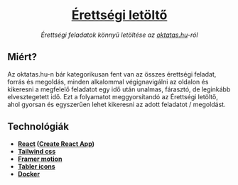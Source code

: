 <h1 align="center"><a href="https://erettsegi.wanter.dev">Érettségi letöltő</a></h1>
<p align="center"><i>Érettségi feladatok könnyű letöltése az <a href="https://oktatas.hu">oktatas.hu</a>-ról</i></p>

## Miért?
Az oktatas.hu-n bár kategorikusan fent van az összes érettségi feladat, forrás és megoldás, minden alkalommal végignavigálni az oldalon és kikeresni a megfelelő feladatot egy idő után unalmas, fárasztó, de leginkább elvesztegetett idő. Ezt a folyamatot meggyorsítandó az Érettségi letöltő, ahol gyorsan és egyszerűen lehet kikeresni az adott feladatot / megoldást.

## Technológiák
* **[React](https://reactjs.org) ([Create React App](https://create-react-app.dev))**
* **[Tailwind css](https://tailwindcss.com/)**
* **[Framer motion](https://www.framer.com/motion/)**
* **[Tabler icons](https://tabler-icons.io/)**
* **[Docker](https://www.docker.com/)**

